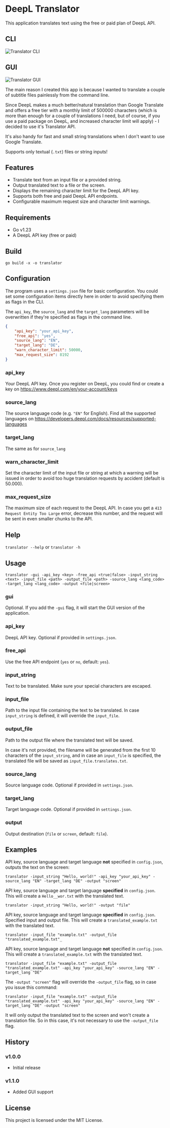 # DeepL Translator

This application translates text using the free or paid plan of DeepL API.

## CLI

![Translator CLI](images/translator.gif)

## GUI

![Translator GUI](images/translator_gui.png)

The main reason I created this app is because I wanted to translate a couple of subtitle files painlessly from the command line. 

Since DeepL makes a much better/natural translation than Google Translate and offers a free tier with a monthly limit of 500000 characters (which is more than enough for a couple of translations I need, but of course, if you use a paid package on DeepL, and increased character limit will apply) - I decided to use it's Translator API.

It's also handy for fast and small string translations when I don't want to use Google Translate.

Supports only textual (`.txt`) files or string inputs!

## Features

- Translate text from an input file or a provided string.
- Output translated text to a file or the screen.
- Displays the remaining character limit for the DeepL API key.
- Supports both free and paid DeepL API endpoints.
- Configurable maximum request size and character limit warnings.

## Requirements

- Go v1.23
- A DeepL API key (free or paid)

## Build

`go build -x -o translator`

## Configuration

The program uses a `settings.json` file for basic configuration. You could set some configuration items directly here in order to avoid specifying them as flags in the CLI.

The `api_key`, the `source_lang` and the `target_lang` parameters will be overwritten if they're specified as flags in the command line.

```json
{
    "api_key": "your_api_key",
    "free_api": "yes",
    "source_lang": "EN",
    "target_lang": "DE",
    "warn_character_limit": 50000,
    "max_request_size": 8192
}
```
### api_key

Your DeepL API key. Once you register on DeepL, you could find or create a key on https://www.deepl.com/en/your-account/keys

### source_lang 

The source language code (e.g. `"EN"` for English). Find all the supported languages on https://developers.deepl.com/docs/resources/supported-languages

### target_lang

The same as for `source_lang`

### warn_character_limit

Set the character limit of the input file or string at which a warning will be issued in order to avoid too huge translation requests by accident (default is 50.000).

### max_request_size

The maximum size of each request to the DeepL API. In case you get a `413 Request Entity Too Large` error, decrease this number, and the request will be sent in even smaller chunks to the API.

## Help

`translator --help` or `translator -h`

## Usage

```
translator -gui -api_key <key> -free_api <true|false> -input_string <text> -input_file <path> -output_file <path> -source_lang <lang_code> -target_lang <lang_code> -output <file|screen>
```

### gui

Optional. If you add the `-gui` flag, it will start the GUI version of the application.

### api_key

DeepL API key. Optional if provided in `settings.json`.

### free_api

Use the free API endpoint (`yes` or `no`, default: `yes`).

### input_string

Text to be translated. Make sure your special characters are escaped.

### input_file

Path to the input file containing the text to be translated. In case `input_string` is defined, it will override the `input_file`.

### output_file

Path to the output file where the translated text will be saved. 

In case it's not provided, the filename will be generated from the first 10 characters of the `input_string`, and in case an `input_file` is specified, the translated file will be saved as `input_file.translates.txt`.

### source_lang

Source language code. Optional if provided in `settings.json`.

### target_lang

Target language code. Optional if provided in `settings.json`.

### output

Output destination (`file` or `screen`, default: `file`).

## Examples

API key, source language and target language **not** specified in `config.json`, outputs the text on the screen:

```
translator -input_string "Hello, world!" -api_key "your_api_key" -source_lang "EN" -target_lang "DE" -output "screen"
```

API key, source language and target language **specified** in `config.json`. This will create a `Hello__wor.txt` with the translated text.

```
translator -input_string "Hello, world!" -output "file"
```

API key, source language and target language **specified** in `config.json`. Specified input and output file. This will create a `translated_example.txt` with the translated text.

```
translator -input_file "example.txt" -output_file "translated_example.txt"_
```

API key, source language and target language **not** specified in `config.json`. This will create a `translated_example.txt` with the translated text.

```
translator -input_file "example.txt" -output_file "translated_example.txt" -api_key "your_api_key" -source_lang "EN" -target_lang "DE"
```

The `-output "screen"` flag will override the `-output_file` flag, so in case you issue this command:

```
translator -input_file "example.txt" -output_file "translated_example.txt" -api_key "your_api_key" -source_lang "EN" -target_lang "DE" -output "screen"
```

It will only output the translated text to the screen and won't create a translation file. So in this case, it's not necessary to use the `-output_file` flag.

## History

### v1.0.0

- Initial release

### v1.1.0

- Added GUI support

## License

This project is licensed under the MIT License.